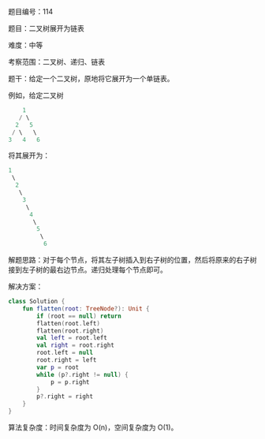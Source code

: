 题目编号：114

题目：二叉树展开为链表

难度：中等

考察范围：二叉树、递归、链表

题干：给定一个二叉树，原地将它展开为一个单链表。

例如，给定二叉树

```kotlin
    1
   / \
  2   5
 / \   \
3   4   6
```

将其展开为：

```kotlin
1
 \
  2
   \
    3
     \
      4
       \
        5
         \
          6
```

解题思路：对于每个节点，将其左子树插入到右子树的位置，然后将原来的右子树接到左子树的最右边节点。递归处理每个节点即可。

解决方案：

```kotlin
class Solution {
    fun flatten(root: TreeNode?): Unit {
        if (root == null) return
        flatten(root.left)
        flatten(root.right)
        val left = root.left
        val right = root.right
        root.left = null
        root.right = left
        var p = root
        while (p?.right != null) {
            p = p.right
        }
        p?.right = right
    }
}
```

算法复杂度：时间复杂度为 O(n)，空间复杂度为 O(1)。